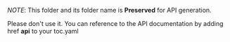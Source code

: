 *NOTE*:
This folder and its folder name is **Preserved** for API generation.

Please don't use it.
You can reference to the API documentation by adding href **api** to your toc.yaml